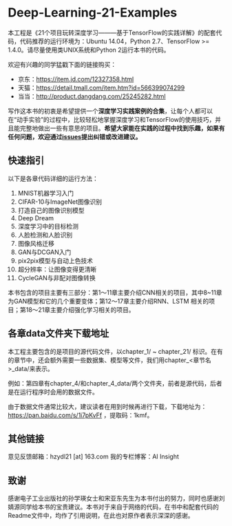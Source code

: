 # Deep-Learning-21-Examples
本工程是《21个项目玩转深度学习———基于TensorFlow的实践详解》的配套代码，代码推荐的运行环境为：Ubuntu 14.04，Python 2.7、TensorFlow >= 1.4.0。请尽量使用类UNIX系统和Python 2运行本书的代码。

欢迎有兴趣的同学猛戳下面的链接购买：

* 京东：https://item.jd.com/12327358.html
* 天猫：https://detail.tmall.com/item.htm?id=566399074299
* 当当：http://product.dangdang.com/25245282.html

写作这本书的初衷是希望提供一个**深度学习实践案例的合集**，让每个人都可以在“动手实验”的过程中，比较轻松地掌握深度学习和TensorFlow的使用技巧，并且能完整地做出一些有意思的项目。**希望大家能在实践的过程中找到乐趣，如果有任何问题，欢迎通过[issues](https://github.com/hzy46/Deep-Learning-21-Examples/issues)提出纠错或改进建议。**

## 快速指引
以下是各章代码详细的运行方法：

1. MNIST机器学习入门
2. CIFAR-10与ImageNet图像识别
3. 打造自己的图像识别模型
4. Deep Dream
5. 深度学习中的目标检测
6. 人脸检测和人脸识别
7. 图像风格迁移
8. GAN与DCGAN入门
9. pix2pix模型与自动上色技术
10. 超分辨率：让图像变得更清晰
11. CycleGAN与非配对图像转换

本书包含的项目主要有三部分：第1～11章主要介绍CNN相关的项目，其中8~11章为GAN模型和它的几个重要变体；第12～17章主要介绍RNN、LSTM 相关的项目；第18～21章主要介绍强化学习相关的项目。

## 各章data文件夹下载地址
本工程主要包含的是项目的源代码文件，以chapter_1/ ~ chapter_21/ 标识。在有的章节中，还会额外需要一些数据集、模型等文件，我们用chapter_<章节名>_data/来表示。

例如：第四章有chapter_4/和chapter_4_data/两个文件夹，前者是源代码，后者是在运行程序时会用的数据文件。

由于数据文件通常比较大，建议读者在用到时候再进行下载，下载地址为：https://pan.baidu.com/s/1i7pKvFf ，提取码：1kmf。

## 其他链接
意见反馈邮箱：hzydl21 [at] 163.com
我的专栏博客：AI Insight
## 致谢
感谢电子工业出版社的孙学瑛女士和宋亚东先生为本书付出的努力，同时也感谢刘婧源同学给本书的宝贵建议。本书对于来自于网络的代码，在书中和配套代码的Readme文件中，均作了引用说明，在此也对原作者表示深深的感谢。
